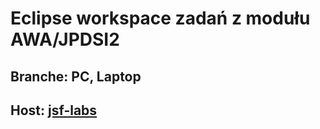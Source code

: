 # Eclipse workspace zadań z modułu AWA/JPDSI2

## Branche: PC, Laptop

## Host: [jsf-labs](https://jsf-labs.azalupka.cc)
